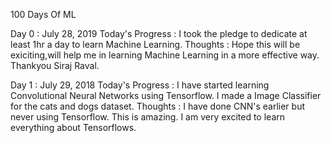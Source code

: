 100 Days Of ML

Day 0 : July 28, 2019
Today's Progress : I took the pledge to dedicate at least 1hr a day to learn Machine Learning. 
Thoughts : Hope this will be exiciting,will help me in learning Machine Learning in a more effective way. Thankyou Siraj Raval. 

Day 1 : July 29, 2018
Today's Progress : I have started learning Convolutional Neural Networks using Tensorflow. I made a Image Classifier for the cats and dogs dataset.
Thoughts : I have done CNN's earlier but never using Tensorflow. This is amazing. I am very excited to learn everything about Tensorflows.


